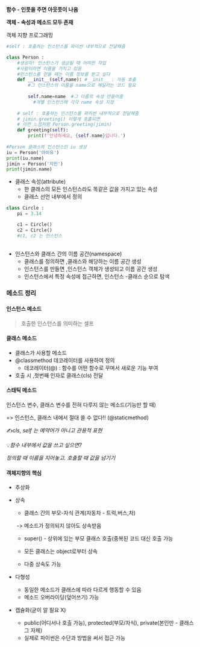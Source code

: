 **함수 -  인풋을 주면  아웃풋이 나옴**

**객체 - 속성과 메소드 모두 존재**



객체 지향 프로그래밍

```python
#self : 호출하는 인스턴스를 파이썬 내부적으로 전달해줌

class Person :
    #생성자! 인스턴스가 생성될 때 어떠한 작업
    #사람이라면 이름을 가지고 있음
    #인스턴스를 만들 때는 이름 정보를 받고 싶다
    def __init__(self,name): #__init__ : 자동 호출
        #그 인스턴스의 이름을 name으로 해달라는 코드 필요
      
        self.name=name  #그 이름의 속성 만들어줌
          #개별 인스턴스에 각각 name 속성 지정
         
    # self : 호출하는 인스턴스를 파이썬 내부적으로 전달해줌
    # jimin.greeting() 이렇게 호출되면
    # 이런 느낌처럼 Person.greeting(jimin)
    def greeting(self):
        print(f'안녕하세요, {self.name}입니다.')
        
#Person 클래스의 인스턴스인 iu 생성
iu = Person('아이유')
print(iu.name)
jimin = Person('지민')
print(jimin.name)
```



- 클래스 속성(attribute)
  - 한 클래스의 모든 인스턴스라도 똑같은 값을 가지고 있는 속성
  - 클래스 선언 내부에서 정의

```python
class Circle : 
    pi = 3.14

    c1 = Circle()
    c2 = Circle()
    #c1, c2 는 인스턴스
    
```

- 인스턴스와 클래스 간의 이름 공간(namespace)
  - 클래스를 정의하면 ,클래스와 해당하는 이름 공간 생성
  - 인스턴스를 만들면 ,인스턴스 객체가 생성되고 이름 공간 생성
  - 인스턴스에서 특정 속성에 접근하면, 인스턴스 -클래스 순으로 탐색



### 메소드 정리

#### 인스턴스 메소드

> 호출한 인스턴스를 의미하는 셀프

#### 클래스 메소드

- 클래스가 사용할 메소드
- @classmethod 데코레이터를 사용하여 정의
  - 데코레이터(@) : 함수를 어떤 함수로 꾸며서 새로운 기능 부여
- 호출 시 ,첫번째 인자로 클래스(cls) 전달



#### 스태틱 메소드

인스턴스 변수, 클래스 변수를 전혀 다루지 않는 메소드(기능만 할 때)

=> 인스턴스, 클래스 내에서 절대 쓸 수 없다!! (@staticmethod)



✍*cls, self 는 예약어가 아니고 관용적 표현*





💡*함수 내부에서 값을 쓰고 싶으면?*

*정의할 때 이름을 지어놓고. 호출할 때 값을 넘기기*



#### 객체지향의 핵심

- 추상화

- 상속 

  - 클래스 간의 부모-자식 관계(자동차 - 트럭,버스,차)

  ​        -> 메소드가 정의되지 않아도 상속받음

  - super() - 상위에 있는 부모 클래스 호출(중복된 코드 대신 호출 가능
  - 모든 클래스는 object로부터 상속

  - 다중 상속도 가능

- 다형성 

  - 동일한 메소드가 클래스에 따라 다르게 행동할 수 있음
  - 메소드 오버라이딩(덮어쓰기) 가능

- 캡슐화(굳이 알 필요 X)

  - public(어디서나 호출 가능), protected(부모/자식), private(본인만 - 클래스 그 자체)
  - 실제로 파이썬은 수단과 방법을 써서 접근 가능







